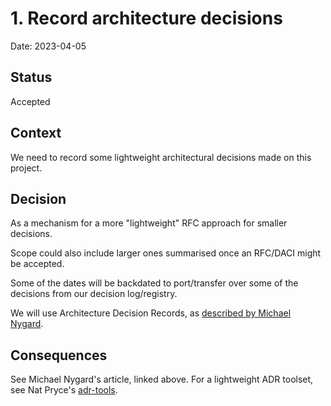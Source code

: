 # 1. Record architecture decisions

Date: 2023-04-05

## Status

Accepted

## Context

We need to record some lightweight architectural decisions made on this project.

## Decision

As a mechanism for a more "lightweight" RFC approach for smaller decisions.

Scope could also include larger ones summarised once an RFC/DACI might be accepted.

Some of the dates will be backdated to port/transfer over some of the decisions from our decision
log/registry.

We will use Architecture Decision Records, as
[described by Michael Nygard](http://thinkrelevance.com/blog/2011/11/15/documenting-architecture-decisions).

## Consequences

See Michael Nygard's article, linked above. For a lightweight ADR toolset, see Nat Pryce's
[adr-tools](https://github.com/npryce/adr-tools).
